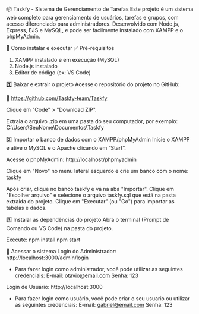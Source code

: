 📦 Taskfy - Sistema de Gerenciamento de Tarefas
Este projeto é um sistema web completo para gerenciamento de usuários, tarefas e grupos, com acesso diferenciado para administradores. Desenvolvido com Node.js, Express, EJS e MySQL, e pode ser facilmente instalado com XAMPP e o phpMyAdmin.

🔗 Como instalar e executar
✅ Pré-requisitos
1. XAMPP instalado e em execução (MySQL)
2. Node.js instalado
3. Editor de código (ex: VS Code)

1️⃣ Baixar e extrair o projeto
Acesse o repositório do projeto no GitHub:

📁 https://github.com/Taskfy-team/Taskfy

Clique em "Code" > "Download ZIP".

Extraia o arquivo .zip em uma pasta do seu computador, por exemplo:
C:\Users\SeuNome\Documentos\Taskfy

2️⃣ Importar o banco de dados com o XAMPP/phpMyAdmin
Inicie o XAMPP e ative o MySQL e o Apache clicando em “Start”.

Acesse o phpMyAdmin: http://localhost/phpmyadmin

Clique em "Novo" no menu lateral esquerdo e crie um banco com o nome: taskfy

Após criar, clique no banco taskfy e vá na aba "Importar".
Clique em "Escolher arquivo" e selecione o arquivo taskfy.sql que está na pasta extraída do projeto.
Clique em "Executar" (ou "Go") para importar as tabelas e dados.

3️⃣ Instalar as dependências do projeto
Abra o terminal (Prompt de Comando ou VS Code) na pasta do projeto.

Execute:
npm install
npm start

🔑 Acessar o sistema
Login do Administrador:
http://localhost:3000/admin/login
- Para fazer login como administrador, você pode utilizar as seguintes credenciais:
E-mail: otavio@email.com
Senha: 123

Login de Usuário:
http://localhost:3000
- Para fazer login como usuário, você pode criar o seu usuario ou utilizar as seguintes credenciais:
E-mail: gabriel@email.com
Senha: 123
